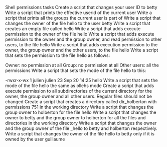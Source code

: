 Shell permissions tasks
Create a script that changes your user ID to betty
Write a script that prints the effective userid of the current user
Write a script that prints all the groups the current user is part of
Write a script that changes the owner of the file hello to the user betty
Write a script that creates an empty file called hello
Write a script that adds execute permission to the owner of the file hello
Write a script that adds execute permission to the owner and the group owner, and read permission to other users, to the file hello
Write a script that adds execution permission to the owner, the group owner and the other users, to the file hello
Write a script that sets the permission to the file hello as follows:

Owner: no permission at all
Group: no permission at all
Other users: all the permissions
Write a script that sets the mode of the file hello to this:

-rwxr-x-wx 1 julien julien 23 Sep 20 14:25 hello
Write a script that sets the mode of the file hello the same as ollehs mode
Create a script that adds execute permission to all subdirectories of the current directory for the owner, the group owner and all other users. Regular files should not be changed
Create a script that creates a directory called dir_holberton with permissions 751 in the working directory
Write a script that changes the group owner to holberton for the file hello
Write a script that changes the owner to betty and the group owner to holberton for all the files and directories in the working directory
Write a script that changes the owner and the group owner of the file _hello to betty and holberton respectively.
Write a script that changes the owner of the file hello to betty only if it is owned by the user guillaume
